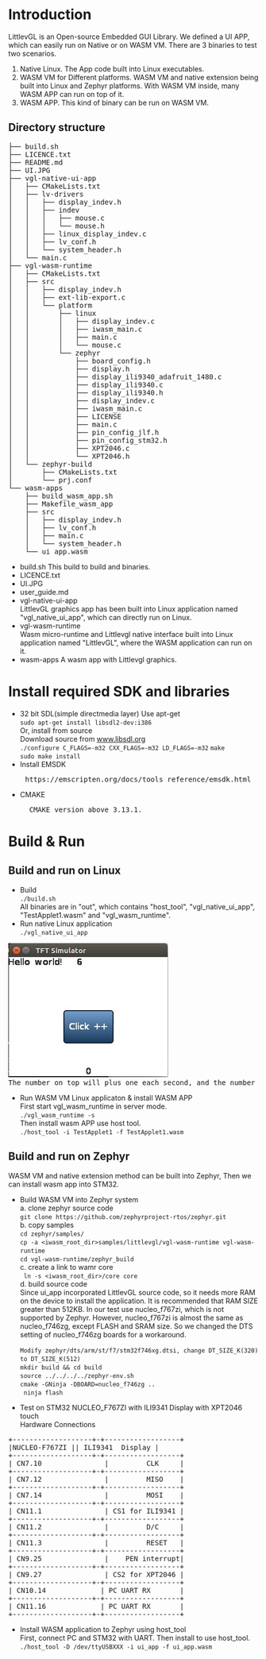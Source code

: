 Introduction
==============
LittlevGL is an Open-source Embedded GUI Library. We defined a UI APP, which can easily run on Native or on WASM VM. There are 3 binaries to test two scenarios.
1. Native Linux. The App code built into Linux executables.
2. WASM VM for Different platforms. WASM VM and native extension being built into Linux and Zephyr platforms. With WASM VM inside, many WASM APP can run on top of it.
3. WASM APP. This kind of binary can be run on WASM VM.

Directory structure
--------------------------------
<pre>
├── build.sh
├── LICENCE.txt
├── README.md
├── UI.JPG
├── vgl-native-ui-app
│   ├── CMakeLists.txt
│   ├── lv-drivers
│   │   ├── display_indev.h
│   │   ├── indev
│   │   │   ├── mouse.c
│   │   │   └── mouse.h
│   │   ├── linux_display_indev.c
│   │   ├── lv_conf.h
│   │   └── system_header.h
│   └── main.c
├── vgl-wasm-runtime
│   ├── CMakeLists.txt
│   ├── src
│   │   ├── display_indev.h
│   │   ├── ext-lib-export.c
│   │   └── platform
│   │       ├── linux
│   │       │   ├── display_indev.c
│   │       │   ├── iwasm_main.c
│   │       │   ├── main.c
│   │       │   └── mouse.c
│   │       └── zephyr
│   │           ├── board_config.h
│   │           ├── display.h
│   │           ├── display_ili9340_adafruit_1480.c
│   │           ├── display_ili9340.c
│   │           ├── display_ili9340.h
│   │           ├── display_indev.c
│   │           ├── iwasm_main.c
│   │           ├── LICENSE
│   │           ├── main.c
│   │           ├── pin_config_jlf.h
│   │           ├── pin_config_stm32.h
│   │           ├── XPT2046.c
│   │           └── XPT2046.h
│   └── zephyr-build
│       ├── CMakeLists.txt
│       └── prj.conf
└── wasm-apps
    ├── build_wasm_app.sh
    ├── Makefile_wasm_app
    ├── src
    │   ├── display_indev.h
    │   ├── lv_conf.h
    │   ├── main.c
    │   └── system_header.h
    └── ui_app.wasm
</pre>
- build.sh
  This build to build and binaries.
- LICENCE.txt
- UI.JPG
- user_guide.md
- vgl-native-ui-app</br>
  LittlevGL graphics app has been built into Linux application named "vgl_native_ui_app", which can directly run on Linux.
- vgl-wasm-runtime</br>
  Wasm micro-runtime and Littlevgl native interface built into Linux application named "LittlevGL", where the WASM application can run on it.
- wasm-apps
  A wasm app with Littlevgl graphics.


Install required SDK and libraries
==============
- 32 bit SDL(simple directmedia layer)
Use apt-get</br>
    `sudo apt-get install libsdl2-dev:i386`</br>
Or, install from source</br>
   Download source from www.libsdl.org</br>
    `./configure C_FLAGS=-m32 CXX_FLAGS=-m32 LD_FLAGS=-m32`
    `make`</br>
    `sudo make install`</br>
- Install EMSDK
<pre>
    https://emscripten.org/docs/tools_reference/emsdk.html
</pre>
- CMAKE
<pre>
     CMAKE version above 3.13.1.
</pre>

Build & Run
==============

Build and run on Linux
--------------------------------
- Build</br>
`./build.sh`</br>
    All binaries are in "out", which contains "host_tool", "vgl_native_ui_app", "TestApplet1.wasm" and "vgl_wasm_runtime".
- Run native Linux application</br>
`./vgl_native_ui_app`</br>
<pre>
<img src="./UI.JPG">
The number on top will plus one each second, and the number on the bottom will plus one when clicked.
</pre>
- Run WASM VM Linux applicaton & install WASM APP</br>
 First start vgl_wasm_runtime in server mode.</br>
`./vgl_wasm_runtime -s`</br>
 Then install wasm APP use host tool.</br>
`./host_tool -i TestApplet1 -f TestApplet1.wasm`</br>

Build and run on Zephyr
--------------------------------
WASM VM and native extension method can be built into Zephyr, Then we can install wasm app into STM32.</br>
- Build WASM VM into Zephyr system</br>
 a. clone zephyr source code</br>
`git clone https://github.com/zephyrproject-rtos/zephyr.git`</br>
 b. copy samples</br>
    `cd zephyr/samples/`</br>
    `cp -a <iwasm_root_dir>samples/littlevgl/vgl-wasm-runtime vgl-wasm-runtime`</br>
    `cd vgl-wasm-runtime/zephyr_build`</br>
 c. create a link to wamr core</br>
   ` ln -s <iwasm_root_dir>/core core`</br>
 d. build source code</br>
    Since ui_app incorporated LittlevGL source code, so it needs more RAM on the device to install the application.
    It is recommended that RAM SIZE greater than 512KB.
    In our test use nucleo_f767zi, which is not supported by Zephyr.
    However, nucleo_f767zi is almost the same as nucleo_f746zg, except FLASH and SRAM size.
    So we changed the DTS setting of nucleo_f746zg boards for a workaround.</br>

    `Modify zephyr/dts/arm/st/f7/stm32f746xg.dtsi, change DT_SIZE_K(320) to DT_SIZE_K(512)`</br>
    `mkdir build && cd build`</br>
    `source ../../../../zephyr-env.sh`</br>
    `cmake -GNinja -DBOARD=nucleo_f746zg ..`</br>
   ` ninja flash`</br>

- Test on STM32 NUCLEO_F767ZI with ILI9341 Display with XPT2046 touch</br>
Hardware Connections
<pre>
+-------------------+-+------------------+
|NUCLEO-F767ZI || ILI9341  Display |
+-------------------+-+------------------+
| CN7.10               |         CLK     |
+-------------------+-+------------------+
| CN7.12               |         MISO    |
+-------------------+-+------------------+
| CN7.14               |         MOSI    |
+-------------------+-+------------------+
| CN11.1               | CS1 for ILI9341 |
+-------------------+-+------------------+
| CN11.2               |         D/C     |
+-------------------+-+------------------+
| CN11.3               |         RESET   |
+-------------------+-+------------------+
| CN9.25               |    PEN interrupt|
+-------------------+-+------------------+
| CN9.27               | CS2 for XPT2046 |
+-------------------+-+------------------+
| CN10.14             | PC UART RX       |
+-------------------+-+------------------+
| CN11.16             | PC UART RX       |
+-------------------+-+------------------+
</pre>
- Install WASM application to Zephyr using host_tool</br>
First, connect PC and STM32 with UART. Then install to use host_tool.</br>
`./host_tool -D /dev/ttyUSBXXX -i ui_app -f ui_app.wasm`

